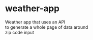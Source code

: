 # weather-app
Weather app that uses an API   
to generate a whole page of data around   
zip code input
